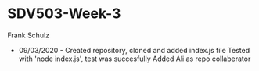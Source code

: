 # SDV503-Week-3
Frank Schulz
 - 09/03/2020 - 
Created repository, cloned and added index.js file
Tested with 'node index.js', test was succesfully
Added Ali as repo collaberator

